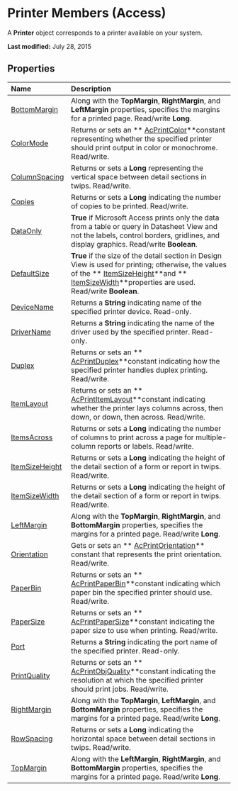 
# Printer Members (Access)
A  **Printer** object corresponds to a printer available on your system.

 **Last modified:** July 28, 2015


## Properties



|**Name**|**Description**|
|:-----|:-----|
| [BottomMargin](db09e17d-8ef7-12f3-428d-1e6a0a551f4a.md)|Along with the  **TopMargin**,  **RightMargin**, and  **LeftMargin** properties, specifies the margins for a printed page. Read/write **Long**.|
| [ColorMode](5c54604b-ee6a-2d6a-1a3e-3fea397a2fa0.md)|Returns or sets an  ** [AcPrintColor](9c2b5803-ec15-9d15-2300-ddd426732415.md)**constant representing whether the specified printer should print output in color or monochrome. Read/write.|
| [ColumnSpacing](058fbbf6-5c39-063a-e0a6-6b1942df0a4e.md)|Returns or sets a  **Long** representing the vertical space between detail sections in twips. Read/write.|
| [Copies](49d9387c-1714-5dbd-a349-6d7c2ce46ab9.md)|Returns or sets a  **Long** indicating the number of copies to be printed. Read/write.|
| [DataOnly](2df339fe-140a-374f-01cf-d1d93ed87fee.md)| **True** if Microsoft Access prints only the data from a table or query in Datasheet View and not the labels, control borders, gridlines, and display graphics. Read/write **Boolean**.|
| [DefaultSize](b5dd3ce8-a5db-7562-5760-fc07c4409130.md)| **True** if the size of the detail section in Design View is used for printing; otherwise, the values of the ** [ItemSizeHeight](84689cd3-e835-c61f-0334-15c2323553be.md)**and  ** [ItemSizeWidth](81a8881d-a1bf-c5b7-9437-d6984cf2cd18.md)**properties are used. Read/write  **Boolean**.|
| [DeviceName](bf4acead-26b9-603d-2ead-537822913405.md)|Returns a  **String** indicating name of the specified printer device. Read-only.|
| [DriverName](7434f44a-8b55-1f21-e595-363327199037.md)|Returns a  **String** indicating the name of the driver used by the specified printer. Read-only.|
| [Duplex](9b683f3c-5971-b60c-8482-833b6521c40d.md)|Returns or sets an  ** [AcPrintDuplex](07553f15-a28a-0b76-18a0-10c8cbc7c53d.md)**constant indicating how the specified printer handles duplex printing. Read/write.|
| [ItemLayout](5e90c2fb-cc1a-48fb-d3c3-914c89737c74.md)|Returns or sets an  ** [AcPrintItemLayout](b2a3cbe7-b3ba-0635-b3ac-9c0ee3602e98.md)**constant indicating whether the printer lays columns across, then down, or down, then across. Read/write.|
| [ItemsAcross](6fe60a67-00a0-8551-73e9-d27f358a7e8e.md)|Returns or sets a  **Long** indicating the number of columns to print across a page for multiple-column reports or labels. Read/write.|
| [ItemSizeHeight](84689cd3-e835-c61f-0334-15c2323553be.md)|Returns or sets a  **Long** indicating the height of the detail section of a form or report in twips. Read/write.|
| [ItemSizeWidth](81a8881d-a1bf-c5b7-9437-d6984cf2cd18.md)|Returns or sets a  **Long** indicating the height of the detail section of a form or report in twips. Read/write.|
| [LeftMargin](60c43199-1d31-35f5-67fc-344baac19cde.md)|Along with the  **TopMargin**,  **RightMargin**, and  **BottomMargin** properties, specifies the margins for a printed page. Read/write **Long**.|
| [Orientation](274c875b-dcea-1534-3215-132001bbf53f.md)|Gets or sets an  ** [AcPrintOrientation](578d3392-3be4-7578-c161-deb8ef1eea1d.md)** constant that represents the print orientation. Read/write.|
| [PaperBin](d3e33714-0aa5-aa9e-2b66-86afca3b38ee.md)|Returns or sets an  ** [AcPrintPaperBin](b1543cc0-bc70-49cb-ceac-76f4368d6445.md)**constant indicating which paper bin the specified printer should use. Read/write.|
| [PaperSize](f2bafab2-f5bd-21be-fc5e-b428c31c9e4b.md)|Returns or sets an  ** [AcPrintPaperSize](16730547-b26d-852d-88d2-39a7a66a5463.md)**constant indicating the paper size to use when printing. Read/write.|
| [Port](0fef85fb-fbe7-eada-1629-d56b6008e039.md)|Returns a  **String** indicating the port name of the specified printer. Read-only.|
| [PrintQuality](730121d7-c07e-8acd-6a9c-4ba499e5d786.md)|Returns or sets an  ** [AcPrintObjQuality](67c07d41-776a-0dc6-22dd-9bb1bdf95fdc.md)**constant indicating the resolution at which the specified printer should print jobs. Read/write.|
| [RightMargin](cd4fc2b9-5612-b16f-b58a-7b1f9da0f936.md)|Along with the  **TopMargin**,  **LeftMargin**, and  **BottomMargin** properties, specifies the margins for a printed page. Read/write **Long**.|
| [RowSpacing](78d6a87d-53ae-9c35-3ca6-3b66cb162ecf.md)|Returns or sets a  **Long** indicating the horizontal space between detail sections in twips. Read/write.|
| [TopMargin](e0dcc6bf-14eb-17b0-df5e-c3de101b8fb7.md)|Along with the  **LeftMargin**,  **RightMargin**, and  **BottomMargin** properties, specifies the margins for a printed page. Read/write **Long**.|
